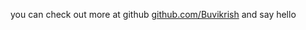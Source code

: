 you can check out more at github [github.com/Buvikrish](https://github.com/Buvikrish) and say hello 
